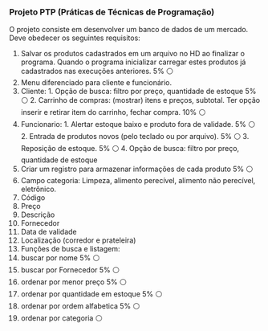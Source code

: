 ### Projeto PTP (Práticas de Técnicas de Programação)

O projeto consiste em desenvolver um banco de dados de um mercado. Deve obedecer os seguintes requisitos:

1. Salvar os produtos cadastrados em um arquivo no HD ao finalizar o programa. Quando o programa inicializar carregar estes produtos já cadastrados nas execuções anteriores. 5%  :white_circle:
2. Menu diferenciado para cliente e funcionário.
  1. Cliente:
    1. Opção de busca: filtro por preço, quantidade de estoque 5% :white_circle:
    2. Carrinho de compras: (mostrar) itens e preços, subtotal. Ter opção inserir e retirar item do carrinho, fechar compra. 10% :white_circle:
  2. Funcionario:
    1. Alertar estoque baixo e produto fora de validade. 5% :white_circle:
    2. Entrada de produtos novos (pelo teclado ou por arquivo). 5% :white_circle:
    3. Reposição de estoque. 5% :white_circle:
    4. Opção de busca: filtro por preço, quantidade de estoque
3. Criar um registro para armazenar informações de cada produto 5% :white_circle:
  1. Campo categoria: Limpeza, alimento perecível, alimento não perecível, eletrônico.
  2. Código
  3. Preço
  4. Descrição
  5. Fornecedor
  6. Data de validade
  7. Localização (corredor e prateleira)
4. Funções de busca e listagem:
  1. buscar por nome 5% :white_circle:
  2. buscar por Fornecedor 5% :white_circle:
  3. ordenar por menor preço 5% :white_circle:
  4. ordenar por quantidade em estoque 5% :white_circle:
  5. ordenar por ordem alfabetica 5% :white_circle:
  6. ordenar por categoria :white_circle:
